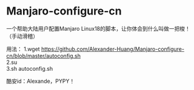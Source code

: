 # Manjaro-configure-cn
一个帮助大陆用户配置Manjaro Linux18的脚本，让你体会到什么叫做一把梭！（手动滑稽）

用法：
1.wget https://github.com/Alexander-Huang/Manjaro-configure-cn/blob/master/autoconfig.sh  
2.su  
3.sh autoconfig.sh  

酷安id：Alexande，PYPY！
